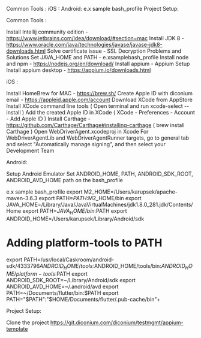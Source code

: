 Common Tools :
iOS :
Android:
e.x sample bash_profile
Project Setup:


Common Tools :

Install Intellij community edition  - https://www.jetbrains.com/idea/download/#section=mac
Install JDK 8 - https://www.oracle.com/java/technologies/javase/javase-jdk8-downloads.html
Solve certificate issue - SSL Decryption Problems and Solutions
Set JAVA_HOME and PATH - e.xsamplebash_profile
Install node and npm - https://nodejs.org/en/download/
Install appium - Appium Setup
Install appium desktop - https://appium.io/downloads.html


iOS :


Install HomeBrew for MAC - https://brew.sh/ 
Create Apple ID with diconium email - https://appleid.apple.com/account
Download XCode from AppStore
Install XCode command line tools ( Open terminal and run xcode-select --install )
Add the created Apple ID in XCode ( XCode - Preferences - Account - Add Apple ID )
Install Carthage - https://github.com/Carthage/Carthage#installing-carthage ( brew install Carthage )
Open WebDriverAgent.xcodeproj in Xcode
For WebDriverAgentLib and WebDriverAgentRunner targets, go to general tab and select "Automatically manage signing", and then select your Development Team




Android:


Setup Android Emulator
Set ANDROID_HOME, PATH, ANDROID_SDK_ROOT, ANDROID_AVD_HOME path on the bash_profile


e.x sample bash_profile
export M2_HOME=/Users/karupsek/apache-maven-3.6.3
export PATH=$PATH:$M2_HOME/bin
export JAVA_HOME=/Library/Java/JavaVirtualMachines/jdk1.8.0_281.jdk/Contents/Home
export PATH=$JAVA_HOME/bin:$PATH
export ANDROID_HOME=/Users/karupsek/Library/Android/sdk
# Adding platform-tools to PATH
export PATH=/usr/local/Caskroom/android-sdk/4333796$ANDROID_HOME/tools:$ANDROID_HOME/tools/bin:$ANDROID_HOME/platform-tools:$PATH
export ANDROID_SDK_ROOT=~/Library/Android/sdk
export ANDROID_AVD_HOME=~/.android/avd
export PATH=~/Documents/flutter/bin:$PATH
export PATH="$PATH":"$HOME/Documents/flutter/.pub-cache/bin"+


Project Setup:


Clone the project https://git.diconium.com/diconium/testmgmt/appium-template
